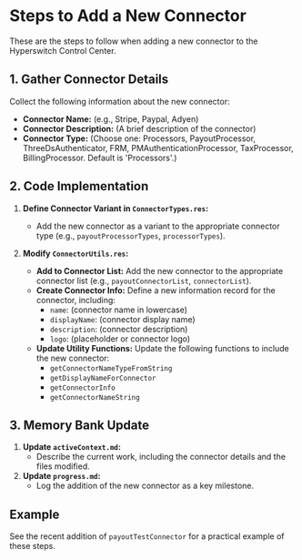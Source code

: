 # Steps to Add a New Connector

These are the steps to follow when adding a new connector to the Hyperswitch Control Center.

## 1. Gather Connector Details

Collect the following information about the new connector:

*   **Connector Name:** (e.g., Stripe, Paypal, Adyen)
*   **Connector Description:** (A brief description of the connector)
*   **Connector Type:** (Choose one: Processors, PayoutProcessor, ThreeDsAuthenticator, FRM, PMAuthenticationProcessor, TaxProcessor, BillingProcessor. Default is 'Processors'.)

## 2. Code Implementation

1.  **Define Connector Variant in `ConnectorTypes.res`:**
    *   Add the new connector as a variant to the appropriate connector type (e.g., `payoutProcessorTypes`, `processorTypes`).

2.  **Modify `ConnectorUtils.res`:**
    *   **Add to Connector List:** Add the new connector to the appropriate connector list (e.g., `payoutConnectorList`, `connectorList`).
    *   **Create Connector Info:** Define a new information record for the connector, including:
        *   `name`: (connector name in lowercase)
        *   `displayName`: (connector display name)
        *   `description`: (connector description)
        *   `logo`: (placeholder or connector logo)
    *   **Update Utility Functions:** Update the following functions to include the new connector:
        *   `getConnectorNameTypeFromString`
        *   `getDisplayNameForConnector`
        *   `getConnectorInfo`
        *   `getConnectorNameString`

## 3. Memory Bank Update

1.  **Update `activeContext.md`:**
    *   Describe the current work, including the connector details and the files modified.
2.  **Update `progress.md`:**
    *   Log the addition of the new connector as a key milestone.

## Example

See the recent addition of `payoutTestConnector` for a practical example of these steps.
